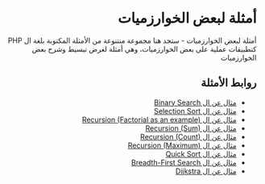 <h1 dir="rtl">أمثلة لبعض الخوارزميات</h1>

<p dir="rtl">
أمثلة لبعض الخوارزميات - ستجد هنا مجموعة منتنوعة من الأمثلة المكتوبة بلغة ال PHP
كتطبيقات عملية على بعض الخوارزميات، وهي أمثلة لغرض تبسيط وشرح بعض الخوارزميات
</p>

<h2 dir="rtl">
  روابط الأمثلة
</h2>

<div dir="rtl">
  <ul>
    <li>
      <a href="binary-search.php">مثال عن ال Binary Search</a>
    </li>
    <li>
      <a href="selection-sort.php">مثال عن ال Selection Sort</a>
    </li>
    <li>
      <a href="basic-recursion.php">مثال عن ال Recursion (Factorial as an example)</a>
    </li>
    <li>
      <a href="basic-recursion-2.php">مثال عن ال Recursion (Sum)</a>
    </li>
    <li>
      <a href="basic-recursion-3.php">مثال عن ال Recursion (Count)</a>
    </li>
    <li>
      <a href="basic-recursion-4.php">مثال عن ال Recursion (Maximum)</a>
    </li>
    <li>
      <a href="quick-sort.php">مثال عن ال Quick Sort</a>
    </li>
    <li>
      <a href="breadth-first-search.php">مثال عن ال Breadth-First Search</a>
    </li>
    <li>
      <a href="dijkstra.php">مثال عن ال Dijkstra</a>
    </li>
  </ul>
</div>